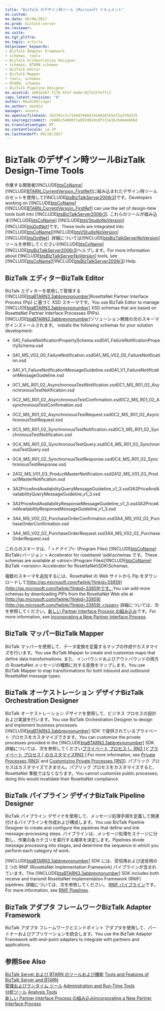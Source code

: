 ```yaml
---
title: "BizTalk のデザイン時ツール |Microsoft ドキュメント"
ms.custom: 
ms.date: 06/08/2017
ms.prod: biztalk-server
ms.reviewer: 
ms.suite: 
ms.tgt_pltfrm: 
ms.topic: article
helpviewer_keywords:
- BizTalk Adapter Framework
- schemas, tools
- BizTalk Orchestration Designer
- schemas, BTARN schemas
- BizTalk Editor
- BizTalk Mapper
- tools, schemas
- BTARN, schemas
- BizTalk Pipeline Designer
ms.assetid: a981e167-f178-4fef-be0e-02fa15feffc2
caps.latest.revision: "8"
author: MandiOhlinger
ms.author: mandia
manager: anneta
ms.openlocfilehash: 203f02c3cf14ddf468419160187b5ef2a2f9d325
ms.sourcegitcommit: cb908c540d8f1a692d01dc8f313e16cb4b4e696d
ms.translationtype: MT
ms.contentlocale: ja-JP
ms.lasthandoff: 09/20/2017
---
```

# <a name="biztalk-design-time-tools"></a><span data-ttu-id="1f8e2-102">BizTalk のデザイン時ツール</span><span class="sxs-lookup"><span data-stu-id="1f8e2-102">BizTalk Design-Time Tools</span></span>
<span data-ttu-id="1f8e2-103">作業する開発者[!INCLUDE[btsCoName](../../includes/btsconame-md.md)][!INCLUDE[BTARN_CurrentVersion_FirstRef](../../includes/btarn-currentversion-firstref-md.md)]に組み込まれたデザイン時ツールのセットを使用して[!INCLUDE[btsBizTalkServer2006r3](../../includes/btsbiztalkserver2006r3-md.md)]です。</span><span class="sxs-lookup"><span data-stu-id="1f8e2-103">Developers working on [!INCLUDE[btsCoName](../../includes/btsconame-md.md)][!INCLUDE[BTARN_CurrentVersion_FirstRef](../../includes/btarn-currentversion-firstref-md.md)] can use the set of design-time tools built into [!INCLUDE[btsBizTalkServer2006r3](../../includes/btsbiztalkserver2006r3-md.md)].</span></span> <span data-ttu-id="1f8e2-104">これらのツールが組み込ま[!INCLUDE[btsCoName](../../includes/btsconame-md.md)] [!INCLUDE[btsVStudioNoVersion](../../includes/btsvstudionoversion-md.md)][!INCLUDE[btsDotNet](../../includes/btsdotnet-md.md)]です。</span><span class="sxs-lookup"><span data-stu-id="1f8e2-104">These tools are integrated into [!INCLUDE[btsCoName](../../includes/btsconame-md.md)][!INCLUDE[btsVStudioNoVersion](../../includes/btsvstudionoversion-md.md)][!INCLUDE[btsDotNet](../../includes/btsdotnet-md.md)].</span></span> <span data-ttu-id="1f8e2-105">詳細については[!INCLUDE[btsBizTalkServerNoVersion](../../includes/btsbiztalkservernoversion-md.md)]ツールを参照してください[!INCLUDE[btsCoName](../../includes/btsconame-md.md)][!INCLUDE[btsBizTalkServer2006r3](../../includes/btsbiztalkserver2006r3-md.md)]ヘルプします。</span><span class="sxs-lookup"><span data-stu-id="1f8e2-105">For more information about [!INCLUDE[btsBizTalkServerNoVersion](../../includes/btsbiztalkservernoversion-md.md)] tools, see [!INCLUDE[btsCoName](../../includes/btsconame-md.md)][!INCLUDE[btsBizTalkServer2006r3](../../includes/btsbiztalkserver2006r3-md.md)] Help.</span></span>  
  
## <a name="biztalk-editor"></a><span data-ttu-id="1f8e2-106">BizTalk エディター</span><span class="sxs-lookup"><span data-stu-id="1f8e2-106">BizTalk Editor</span></span>  
 <span data-ttu-id="1f8e2-107">BizTalk エディターを使用して管理する[!INCLUDE[btaBTARN3.3abbrevnonumber](../../includes/btabtarn3-3abbrevnonumber-md.md)]RosettaNet Partner Interface Process (Pip) に基づく XSD スキーマです。</span><span class="sxs-lookup"><span data-stu-id="1f8e2-107">You use BizTalk Editor to manage [!INCLUDE[btaBTARN3.3abbrevnonumber](../../includes/btabtarn3-3abbrevnonumber-md.md)] XSD schemas that are based on RosettaNet Partner Interface Processes (PIPs).</span></span> [!INCLUDE[btaBTARN3.3abbrevnonumber](../../includes/btabtarn3-3abbrevnonumber-md.md)]<span data-ttu-id="1f8e2-108">ソリューション開発の次のスキーマがインストールされます。</span><span class="sxs-lookup"><span data-stu-id="1f8e2-108"> installs the following schemas for your solution development:</span></span>  
  
-   <span data-ttu-id="1f8e2-109">0A1_FailureNotificationPropertySchema.xsd</span><span class="sxs-lookup"><span data-stu-id="1f8e2-109">0A1_FailureNotificationPropertySchema.xsd</span></span>  
  
-   <span data-ttu-id="1f8e2-110">0A1_MS_V02_00_FailureNotification.xsd</span><span class="sxs-lookup"><span data-stu-id="1f8e2-110">0A1_MS_V02_00_FailureNotification.xsd</span></span>  
  
-   <span data-ttu-id="1f8e2-111">0A1_V1_FailureNotificationMessageGuideline.xsd</span><span class="sxs-lookup"><span data-stu-id="1f8e2-111">0A1_V1_FailureNotificationMessageGuideline.xsd</span></span>  
  
-   <span data-ttu-id="1f8e2-112">0C1_MS_R01_02_AsynchronousTestNotification.xsd</span><span class="sxs-lookup"><span data-stu-id="1f8e2-112">0C1_MS_R01_02_AsynchronousTestNotification.xsd</span></span>  
  
-   <span data-ttu-id="1f8e2-113">0C2_MS_R01_02_AsynchronousTestConfirmation.xsd</span><span class="sxs-lookup"><span data-stu-id="1f8e2-113">0C2_MS_R01_02_AsynchronousTestConfirmation.xsd</span></span>  
  
-   <span data-ttu-id="1f8e2-114">0C2_MS_R01_02_AsynchronousTestRequest.xsd</span><span class="sxs-lookup"><span data-stu-id="1f8e2-114">0C2_MS_R01_02_AsynchronousTestRequest.xsd</span></span>  
  
-   <span data-ttu-id="1f8e2-115">0C3_MS_R01_02_SynchronousTestNotification.xsd</span><span class="sxs-lookup"><span data-stu-id="1f8e2-115">0C3_MS_R01_02_SynchronousTestNotification.xsd</span></span>  
  
-   <span data-ttu-id="1f8e2-116">0C4_MS_R01_02_SynchronousTestQuery.xsd</span><span class="sxs-lookup"><span data-stu-id="1f8e2-116">0C4_MS_R01_02_SynchronousTestQuery.xsd</span></span>  
  
-   <span data-ttu-id="1f8e2-117">0C4_MS_R01_02_SynchronousTestResponse.xsd</span><span class="sxs-lookup"><span data-stu-id="1f8e2-117">0C4_MS_R01_02_SynchronousTestResponse.xsd</span></span>  
  
-   <span data-ttu-id="1f8e2-118">2A12_MS_V01_03_ProductMasterNotification.xsd</span><span class="sxs-lookup"><span data-stu-id="1f8e2-118">2A12_MS_V01_03_ProductMasterNotification.xsd</span></span>  
  
-   <span data-ttu-id="1f8e2-119">3A2PriceAndAvailabilityQueryMessageGuideline_v1_3.xsd</span><span class="sxs-lookup"><span data-stu-id="1f8e2-119">3A2PriceAndAvailabilityQueryMessageGuideline_v1_3.xsd</span></span>  
  
-   <span data-ttu-id="1f8e2-120">3A2PriceAndAvailabilityResponseMessageGuideline_v1_3.xsd</span><span class="sxs-lookup"><span data-stu-id="1f8e2-120">3A2PriceAndAvailabilityResponseMessageGuideline_v1_3.xsd</span></span>  
  
-   <span data-ttu-id="1f8e2-121">3A4_MS_V02_02_PurchaseOrderConfirmation.xsd</span><span class="sxs-lookup"><span data-stu-id="1f8e2-121">3A4_MS_V02_02_PurchaseOrderConfirmation.xsd</span></span>  
  
-   <span data-ttu-id="1f8e2-122">3A4_MS_V02_02_PurchaseOrderRequest.xsd</span><span class="sxs-lookup"><span data-stu-id="1f8e2-122">3A4_MS_V02_02_PurchaseOrderRequest.xsd</span></span>  
  
 <span data-ttu-id="1f8e2-123">これらのスキーマは、「 \<*ドライブ*>: \Program Files\\ [!INCLUDE[btsCoName](../../includes/btsconame-md.md)] BizTalk\<バージョン > Accelerator for rosettanet \sdk\schemas です。</span><span class="sxs-lookup"><span data-stu-id="1f8e2-123">These schemas are available at \<*drive*>:\Program Files\\[!INCLUDE[btsCoName](../../includes/btsconame-md.md)] BizTalk \<version> Accelerator for RosettaNet\SDK\Schemas.</span></span>  
  
 <span data-ttu-id="1f8e2-124">複数のスキーマを追加するには、RosettaNet の Web サイトから Pip をダウンロードして[http://go.microsoft.com/fwlink/?linkid=33859](http://go.microsoft.com/fwlink/?linkid=33859)です。</span><span class="sxs-lookup"><span data-stu-id="1f8e2-124">You can add more schemas by downloading PIPs from the RosettaNet Web site at [http://go.microsoft.com/fwlink/?linkid=33859](http://go.microsoft.com/fwlink/?linkid=33859).</span></span> <span data-ttu-id="1f8e2-125">詳細については、次を参照してください。[新しい Partner Interface Process の組み込み](../../adapters-and-accelerators/accelerator-rosettanet/incorporating-a-new-partner-interface-process.md)です。</span><span class="sxs-lookup"><span data-stu-id="1f8e2-125">For more information, see [Incorporating a New Partner Interface Process](../../adapters-and-accelerators/accelerator-rosettanet/incorporating-a-new-partner-interface-process.md).</span></span>  
  
## <a name="biztalk-mapper"></a><span data-ttu-id="1f8e2-126">BizTalk マッパー</span><span class="sxs-lookup"><span data-stu-id="1f8e2-126">BizTalk Mapper</span></span>  
 <span data-ttu-id="1f8e2-127">BizTalk マッパーを使用して、データ変換を定義するマップの作成やカスタマイズを行います。</span><span class="sxs-lookup"><span data-stu-id="1f8e2-127">You use BizTalk Mapper to create and customize maps that define data transformations.</span></span> <span data-ttu-id="1f8e2-128">また、インバウンドおよびアウトバウンドの両方の RosettaNet メッセージの種類に対する変換をマップします。</span><span class="sxs-lookup"><span data-stu-id="1f8e2-128">You use BizTalk Mapper to map transformations for both inbound and outbound RosettaNet message types.</span></span>  
  
## <a name="biztalk-orchestration-designer"></a><span data-ttu-id="1f8e2-129">BizTalk オーケストレーション デザイナ</span><span class="sxs-lookup"><span data-stu-id="1f8e2-129">BizTalk Orchestration Designer</span></span>  
 <span data-ttu-id="1f8e2-130">BizTalk オーケストレーション デザイナを使用して、ビジネス プロセスの設計および実装を行います。</span><span class="sxs-lookup"><span data-stu-id="1f8e2-130">You use BizTalk Orchestration Designer to design and implement business processes.</span></span> <span data-ttu-id="1f8e2-131">[!INCLUDE[btaBTARN3.3abbrevnonumber](../../includes/btabtarn3-3abbrevnonumber-md.md)] SDK で提供されているプライベート プロセスをカスタマイズできます。</span><span class="sxs-lookup"><span data-stu-id="1f8e2-131">You can customize the private processes provided in the [!INCLUDE[btaBTARN3.3abbrevnonumber](../../includes/btabtarn3-3abbrevnonumber-md.md)] SDK.</span></span> <span data-ttu-id="1f8e2-132">詳細については、次を参照してください[プライベート プロセス &#91;。RN3 &#93;](../../adapters-and-accelerators/accelerator-rosettanet/private-processes.md)と[プライベート プロセス &#91; のカスタマイズRN3 &#93;](../../adapters-and-accelerators/accelerator-rosettanet/customizing-private-processes.md).</span><span class="sxs-lookup"><span data-stu-id="1f8e2-132">For more information, see [Private Processes &#91;RN3&#93;](../../adapters-and-accelerators/accelerator-rosettanet/private-processes.md) and [Customizing Private Processes &#91;RN3&#93;](../../adapters-and-accelerators/accelerator-rosettanet/customizing-private-processes.md).</span></span> <span data-ttu-id="1f8e2-133">パブリック プロセスはカスタマイズできません。パブリック プロセスをカスタマイズすると、RosettaNet 準拠ではなくなります。</span><span class="sxs-lookup"><span data-stu-id="1f8e2-133">You cannot customize public processes; doing this would invalidate their RosettaNet compliance.</span></span>  
  
## <a name="biztalk-pipeline-designer"></a><span data-ttu-id="1f8e2-134">BizTalk パイプライン デザイナ</span><span class="sxs-lookup"><span data-stu-id="1f8e2-134">BizTalk Pipeline Designer</span></span>  
 <span data-ttu-id="1f8e2-135">BizTalk パイプライン デザイナを使用して、メッセージ処理手順を定義して関連付けるパイプラインを作成および構成します。</span><span class="sxs-lookup"><span data-stu-id="1f8e2-135">You use BizTalk Pipeline Designer to create and configure the pipelines that define and link message-processing steps.</span></span> <span data-ttu-id="1f8e2-136">パイプラインは、メッセージ処理をステージに分割し、作業の各カテゴリを実行する順序を決定します。</span><span class="sxs-lookup"><span data-stu-id="1f8e2-136">Pipelines divide message processing into stages, and determine the sequence in which you perform each category of work.</span></span>  
  
 <span data-ttu-id="1f8e2-137">[!INCLUDE[btaBTARN3.3abbrevnonumber](../../includes/btabtarn3-3abbrevnonumber-md.md)] SDK には、受信用および送信用の 2 つの RNIF (RosettaNet Implementation Framework) パイプラインが含まれています。</span><span class="sxs-lookup"><span data-stu-id="1f8e2-137">The [!INCLUDE[btaBTARN3.3abbrevnonumber](../../includes/btabtarn3-3abbrevnonumber-md.md)] SDK includes both receive and transmit RosettaNet Implementation Framework (RNIF) pipelines.</span></span> <span data-ttu-id="1f8e2-138">詳細については、次を参照してください。 [RNIF パイプライン](../../adapters-and-accelerators/accelerator-rosettanet/rnif-pipelines.md)です。</span><span class="sxs-lookup"><span data-stu-id="1f8e2-138">For more information, see [RNIF Pipelines](../../adapters-and-accelerators/accelerator-rosettanet/rnif-pipelines.md).</span></span>  
  
## <a name="biztalk-adapter-framework"></a><span data-ttu-id="1f8e2-139">BizTalk アダプタ フレームワーク</span><span class="sxs-lookup"><span data-stu-id="1f8e2-139">BizTalk Adapter Framework</span></span>  
 <span data-ttu-id="1f8e2-140">BizTalk アダプタ フレームワークとエンドポイント アダプタを使用して、パートナーおよびアプリケーションを統合します。</span><span class="sxs-lookup"><span data-stu-id="1f8e2-140">You use the BizTalk Adapter Framework with end-point adapters to integrate with partners and applications.</span></span>  
  
## <a name="see-also"></a><span data-ttu-id="1f8e2-141">参照</span><span class="sxs-lookup"><span data-stu-id="1f8e2-141">See Also</span></span>  
 <span data-ttu-id="1f8e2-142">[BizTalk Server および BTARN のツールおよび機能](../../adapters-and-accelerators/accelerator-rosettanet/tools-and-features-of-biztalk-server-and-btarn.md) </span><span class="sxs-lookup"><span data-stu-id="1f8e2-142">[Tools and Features of BizTalk Server and BTARN](../../adapters-and-accelerators/accelerator-rosettanet/tools-and-features-of-biztalk-server-and-btarn.md) </span></span>  
 <span data-ttu-id="1f8e2-143">[管理およびランタイム ツール](../../adapters-and-accelerators/accelerator-rosettanet/administration-and-run-time-tools.md) </span><span class="sxs-lookup"><span data-stu-id="1f8e2-143">[Administration and Run-Time Tools](../../adapters-and-accelerators/accelerator-rosettanet/administration-and-run-time-tools.md) </span></span>  
 <span data-ttu-id="1f8e2-144">[分析ツール](../../adapters-and-accelerators/accelerator-rosettanet/analysis-tools1.md) </span><span class="sxs-lookup"><span data-stu-id="1f8e2-144">[Analysis Tools](../../adapters-and-accelerators/accelerator-rosettanet/analysis-tools1.md) </span></span>  
 [<span data-ttu-id="1f8e2-145">新しい Partner Interface Process の組み込み</span><span class="sxs-lookup"><span data-stu-id="1f8e2-145">Incorporating a New Partner Interface Process</span></span>](../../adapters-and-accelerators/accelerator-rosettanet/incorporating-a-new-partner-interface-process.md)